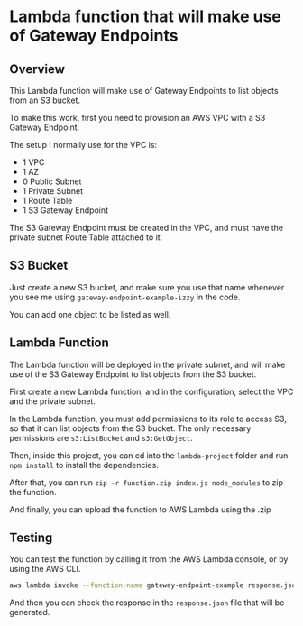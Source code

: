 # Lambda function that will make use of Gateway Endpoints

## Overview

This Lambda function will make use of Gateway Endpoints to list objects from an S3 bucket.

To make this work, first you need to provision an AWS VPC with a S3 Gateway Endpoint.

The setup I normally use for the VPC is:

- 1 VPC
- 1 AZ
- 0 Public Subnet
- 1 Private Subnet
- 1 Route Table
- 1 S3 Gateway Endpoint

The S3 Gateway Endpoint must be created in the VPC, and must have the private subnet Route Table attached to it. 

## S3 Bucket

Just create a new S3 bucket, and make sure you use that name whenever you see me using `gateway-endpoint-example-izzy` in the code.

You can add one object to be listed as well.

## Lambda Function

The Lambda function will be deployed in the private subnet, and will make use of the S3 Gateway Endpoint to list objects from the S3 bucket.

First create a new Lambda function, and in the configuration, select the VPC and the private subnet.

In the Lambda function, you must add permissions to its role to access S3, so that it can list objects from the S3 bucket. The only necessary permissions are `s3:ListBucket` and `s3:GetObject`.

Then, inside this project, you can cd into the `lambda-project` folder and run `npm install` to install the dependencies.

After that, you can run `zip -r function.zip index.js node_modules` to zip the function.

And finally, you can upload the function to AWS Lambda using the .zip

## Testing

You can test the function by calling it from the AWS Lambda console, or by using the AWS CLI.

```bash
aws lambda invoke --function-name gateway-endpoint-example response.json
```

And then you can check the response in the `response.json` file that will be generated.